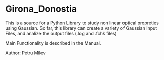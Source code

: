 # Girona_Donostia

This is a source for a Python Library to study non linear optical propreties using Gaussian. 
So far, this library can create a variety of Gaussian Input Files, and analize the output files (.log and .fchk files)

Main Functionality is described in the Manual. 

Author: Petru Milev
